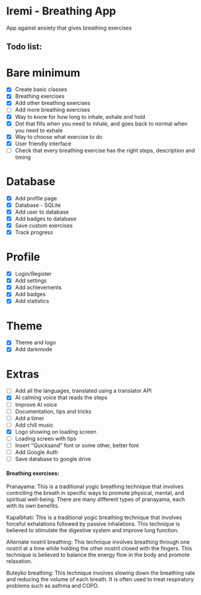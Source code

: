 # Iremi - Breathing App

App against anxiety that gives breathing exercises

## Todo list:

# Bare minimum

- [x] Create basic classes
- [x] Breathing exercises
- [x] Add other breathing exercises
- [ ] Add more breathing exercises
- [x] Way to know for how long to inhale, exhale and hold
- [x] Dot that fills when you need to inhale, and goes back to normal when you need to exhale
- [x] Way to choose what exercise to do
- [x] User friendly interface
- [ ] Check that every breathing exercise has the right steps, description and timing

# Database

- [x] Add profile page
- [x] Database - SQLite
- [x] Add user to database
- [x] Add badges to database
- [x] Save custom exercises
- [x] Track progress

# Profile

- [x] Login/Register
- [x] Add settings
- [x] Add achievements
- [x] Add badges
- [x] Add statistics

# Theme

- [x] Theme and logo
- [x] Add darkmode

# Extras

- [ ] Add all the languages, translated using a translator API
- [x] AI calming voice that reads the steps
- [ ] Improve AI voice
- [ ] Documentation, tips and tricks
- [ ] Add a timer
- [ ] Add chill music
- [x] Logo showing on loading screen
- [ ] Loading screen with tips
- [ ] Insert "Quicksand" font or some other, better font
- [ ] Add Google Auth
- [ ] Save database to google drive

#### Breathing exercises:

Pranayama: This is a traditional yogic breathing technique that involves controlling the breath in
specific ways to promote physical, mental, and spiritual well-being. There are many different types
of pranayama, each with its own benefits.

Kapalbhati: This is a traditional yogic breathing technique that involves forceful exhalations
followed by passive inhalations. This technique is believed to stimulate the digestive system and
improve lung function.

Alternate nostril breathing: This technique involves breathing through one nostril at a time while
holding the other nostril closed with the fingers. This technique is believed to balance the energy
flow in the body and promote relaxation.

Buteyko breathing: This technique involves slowing down the breathing rate and reducing the volume
of each breath. It is often used to treat respiratory problems such as asthma and COPD.
